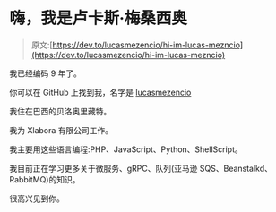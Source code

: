 # 嗨，我是卢卡斯·梅桑西奥

> 原文:[https://dev.to/lucasmezencio/hi-im-lucas-mezncio](https://dev.to/lucasmezencio/hi-im-lucas-mezncio)

我已经编码 9 年了。

你可以在 GitHub 上找到我，名字是 [lucasmezencio](https://github.com/lucasmezencio)

我住在巴西的贝洛奥里藏特。

我为 Xlabora 有限公司工作。

我主要用这些语言编程:PHP、JavaScript、Python、ShellScript。

我目前正在学习更多关于微服务、gRPC、队列(亚马逊 SQS、Beanstalkd、RabbitMQ)的知识。

很高兴见到你。